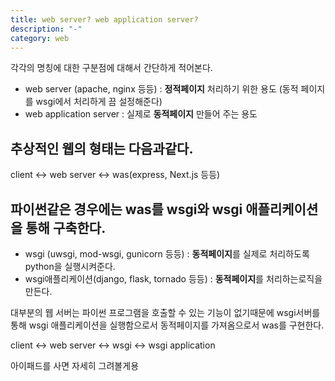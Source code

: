 ```yaml
---
title: web server? web application server?
description: "-"
category: web
---
```


각각의 명칭에 대한 구분점에 대해서 간단하게 적어본다.

- web server (apache, nginx 등등) : **정적페이지** 처리하기 위한 용도 (동적 페이지를 wsgi에서 처리하게 끔 설정해준다)
- web application server : 실제로 **동적페이지** 만들어 주는 용도

## 추상적인 웹의 형태는 다음과같다.

client <-> web server <-> was(express, Next.js 등등)

## 파이썬같은 경우에는 was를 wsgi와 wsgi 애플리케이션을 통해 구축한다.

- wsgi (uwsgi, mod-wsgi, gunicorn 등등) : **동적페이지**를 실제로 처리하도록 python을 실행시켜준다.
- wsgi애플리케이션(django, flask, tornado 등등) : **동적페이지**를 처리하는로직을 만든다.

대부분의 웹 서버는 파이썬 프로그램을 호출할 수 있는 기능이 없기때문에 wsgi서버를 통해 wsgi 애플리케이션을 실행함으로서 동적페이지를 가져옴으로서 was를 구현한다.

client <-> web server <-> wsgi <-> wsgi application

아이패드를 사면 자세히 그려볼게용
